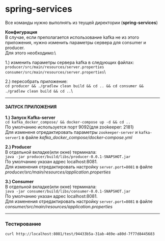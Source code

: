 # spring-services

Все команды нужно выполнять из теущей директории (**spring-services**)

**Конфигурация**\
В случае, если  преполагается использование kafka не из этого приложения, нужно изменить параметры сервера для consumer и producer.\
Для этого необходимо:\
 
 1.) изменить параметры сервера kafka в следующих файлах:\
 `producer/src/main/resources/server.properties`\
 `consumer/src/main/resources/server.properties`\
 
 2.) пересобрать приложение:\
 `cd producer && ./gradlew clean build && cd .. && cd consumer && ./gradlew clean build && cd ..`\
 
___
#### ЗАПУСК ПРИЛОЖЕНИЯ

**1.) Запуск Kafka-server**\
`cd kafka_docker_compose/ && docker-compose up -d && cd ..`\
По умолчанию используется порт 9092(для zookeeper: 2181)\
Для измененя отредактировать параметры `zookeeper-server` и `kafka-server1` в файле _kafka_docker_compose/docker-compose.yml_

 **2.) Producer**\
 В отдельной вкладке(или окне) терминала:\
`java -jar producer/build/libs/producer-0.0.1-SNAPSHOT.jar`\
По умолчанию указан адрес localhost:8081.\
Для изменения отредактировать настройку `server.port=8081` в файле _producer/src/main/resources/application.properties_

 **3.) Consumer**\
 В отдельной вкладке(или окне) терминала:\
`java -jar consumer/build/libs/consumer-0.0.1-SNAPSHOT.jar`\
По умолчанию указан адрес localhost:8081.\
Для изменения отредактировать настройку `server.port=8081` в файле _consumer/src/main/resources/application.properties_

___

### Тестирование

`curl http://localhost:8081/test/94433b5a-31ab-469e-a80d-7f77d8445683`

